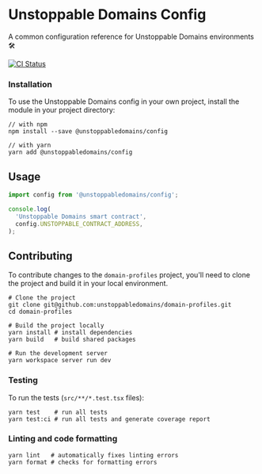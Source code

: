 # Unstoppable Domains Config

A common configuration reference for Unstoppable Domains environments 🛠️

[![CI Status](https://github.com/unstoppabledomains/domain-profiles/actions/workflows/push.yml/badge.svg)](https://github.com/unstoppabledomains/domain-profiles/actions/workflows/push.yml)

### Installation

To use the Unstoppable Domains config in your own project, install the module in
your project directory:

```shell
// with npm
npm install --save @unstoppabledomains/config

// with yarn
yarn add @unstoppabledomains/config
```

## Usage

```typescript
import config from '@unstoppabledomains/config';

console.log(
  'Unstoppable Domains smart contract',
  config.UNSTOPPABLE_CONTRACT_ADDRESS,
);
```

## Contributing

To contribute changes to the `domain-profiles` project, you'll need to clone the
project and build it in your local environment.

```shell
# Clone the project
git clone git@github.com:unstoppabledomains/domain-profiles.git
cd domain-profiles

# Build the project locally
yarn install # install dependencies
yarn build   # build shared packages

# Run the development server
yarn workspace server run dev
```

### Testing

To run the tests (`src/**/*.test.tsx` files):

```shell
yarn test    # run all tests
yarn test:ci # run all tests and generate coverage report
```

### Linting and code formatting

```shell
yarn lint   # automatically fixes linting errors
yarn format # checks for formatting errors
```

